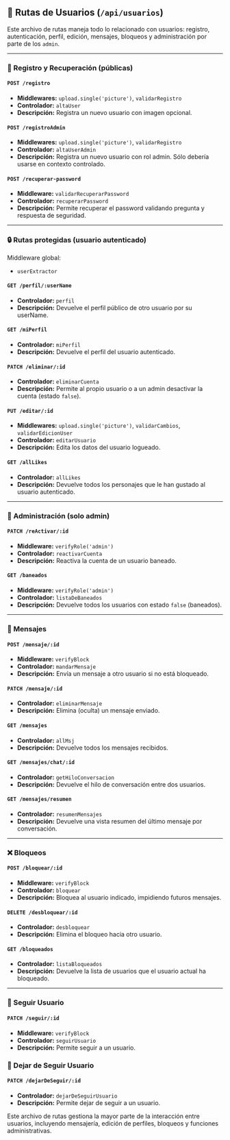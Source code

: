## 🔄 Rutas de Usuarios (`/api/usuarios`)

Este archivo de rutas maneja todo lo relacionado con usuarios: registro, autenticación, perfil, edición, mensajes, bloqueos y administración por parte de los `admin`.

---

### 👤 Registro y Recuperación (públicas)

#### `POST /registro`
- **Middlewares:** `upload.single('picture')`, `validarRegistro`
- **Controlador:** `altaUser`
- **Descripción:** Registra un nuevo usuario con imagen opcional.

#### `POST /registroAdmin`
- **Middlewares:** `upload.single('picture')`, `validarRegistro`
- **Controlador:** `altaUserAdmin`
- **Descripción:** Registra un nuevo usuario con rol admin. Sólo debería usarse en contexto controlado.

#### `POST /recuperar-password`
- **Middleware:** `validarRecuperarPassword`
- **Controlador:** `recuperarPassword`
- **Descripción:** Permite recuperar el password validando pregunta y respuesta de seguridad.

---

### 🔒 Rutas protegidas (usuario autenticado)

Middleware global:
- `userExtractor`

#### `GET /perfil/:userName`
- **Controlador:** `perfil`
- **Descripción:** Devuelve el perfil público de otro usuario por su userName.

#### `GET /miPerfil`
- **Controlador:** `miPerfil`
- **Descripción:** Devuelve el perfil del usuario autenticado.

#### `PATCH /eliminar/:id`
- **Controlador:** `eliminarCuenta`
- **Descripción:** Permite al propio usuario o a un admin desactivar la cuenta (estado `false`).

#### `PUT /editar/:id`
- **Middlewares:** `upload.single('picture')`, `validarCambios`, `validarEdicionUser`
- **Controlador:** `editarUsuario`
- **Descripción:** Edita los datos del usuario logueado.

#### `GET /allLikes`
- **Controlador:** `allLikes`
- **Descripción:** Devuelve todos los personajes que le han gustado al usuario autenticado.

---

### 🤜 Administración (solo admin)

#### `PATCH /reActivar/:id`
- **Middleware:** `verifyRole('admin')`
- **Controlador:** `reactivarCuenta`
- **Descripción:** Reactiva la cuenta de un usuario baneado.

#### `GET /baneados`
- **Middleware:** `verifyRole('admin')`
- **Controlador:** `listaDeBaneados`
- **Descripción:** Devuelve todos los usuarios con estado `false` (baneados).

---

### 📨 Mensajes

#### `POST /mensaje/:id`
- **Middleware:** `verifyBlock`
- **Controlador:** `mandarMensaje`
- **Descripción:** Envía un mensaje a otro usuario si no está bloqueado.

#### `PATCH /mensaje/:id`
- **Controlador:** `eliminarMensaje`
- **Descripción:** Elimina (oculta) un mensaje enviado.

#### `GET /mensajes`
- **Controlador:** `allMsj`
- **Descripción:** Devuelve todos los mensajes recibidos.

#### `GET /mensajes/chat/:id`
- **Controlador:** `getHiloConversacion`
- **Descripción:** Devuelve el hilo de conversación entre dos usuarios.

#### `GET /mensajes/resumen`
- **Controlador:** `resumenMensajes`
- **Descripción:** Devuelve una vista resumen del último mensaje por conversación.

---

### ❌ Bloqueos

#### `POST /bloquear/:id`
- **Middleware:** `verifyBlock`
- **Controlador:** `bloquear`
- **Descripción:** Bloquea al usuario indicado, impidiendo futuros mensajes.

#### `DELETE /desbloquear/:id`
- **Controlador:** `desbloquear`
- **Descripción:** Elimina el bloqueo hacia otro usuario.

#### `GET /bloqueados`
- **Controlador:** `listaBloqueados`
- **Descripción:** Devuelve la lista de usuarios que el usuario actual ha bloqueado.

---

### 👤 Seguir Usuario

#### `PATCH /seguir/:id`
- **Middleware:** `verifyBlock`
- **Controlador:** `seguirUsuario`
- **Descripción:** Permite seguir a un usuario.

### 👤 Dejar de Seguir Usuario

#### `PATCH /dejarDeSeguir/:id`
- **Controlador:** `dejarDeSeguirUsuario`
- **Descripción:** Permite dejar de seguir a un usuario.

Este archivo de rutas gestiona la mayor parte de la interacción entre usuarios, incluyendo mensajería, edición de perfiles, bloqueos y funciones administrativas.

